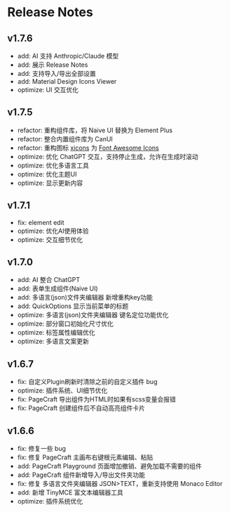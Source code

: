# Release Notes

## v1.7.6

- add: AI 支持 Anthropic/Claude 模型
- add: 展示 Release Notes
- add: 支持导入/导出全部设置
- add: Material Design Icons Viewer
- optimize: UI 交互优化

## v1.7.5

- refactor: 重构组件库，将 Naive UI 替换为 Element Plus
- refactor: 整合内置组件库为 CanUI
- refactor: 重构图标 [xicons](https://www.xicons.org/#/) 为 [Font Awesome Icons](https://fontawesome.com/v4/icons/)
- optimize: 优化 ChatGPT 交互，支持停止生成，允许在生成时滚动
- optimize: 优化多语言工具
- optimize: 优化主题UI
- optimize: 显示更新内容

## v1.7.1

- fix: element edit
- optimize: 优化AI使用体验
- optimize: 交互细节优化

## v1.7.0

- add: AI 整合 ChatGPT
- add: 表单生成组件(Naive UI)
- add: 多语言(json)文件夹编辑器 新增重构key功能
- add: QuickOptions 显示当前菜单的标题
- optimize: 多语言(json)文件夹编辑器 键名定位功能优化
- optimize: 部分窗口初始化尺寸优化
- optimize: 标签属性编辑优化
- optimize: 多语言文案更新

## v1.6.7

- fix: 自定义Plugin刷新时清除之前的自定义插件 bug
- optimize: 插件系统、UI细节优化
- fix: PageCraft 导出组件为HTML时如果有scss变量会报错
- fix: PageCraft 创建组件后不自动高亮组件卡片

## v1.6.6

- fix: 修复一些 bug
- fix: 修复 PageCraft 主画布右键根元素编辑、粘贴
- add: PageCraft Playground 页面增加撤销、避免加载不需要的组件
- add: PageCraft 组件新增导入/导出文件夹功能
- fix: 修复 多语言文件夹编辑器 JSON>TEXT，重新支持使用 Monaco Editor
- add: 新增 TinyMCE 富文本编辑器工具
- optimize: 插件系统优化
